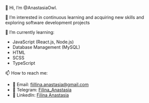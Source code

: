  👋 Hi, I’m @AnastasiaOwl.
 
 👀 I’m interested in continuous learning and acquiring new skills and exploring  software development projects
 
 🌱 I’m currently learning:
   - JavaScript (React.js, Node.js)
   - Database Management (MySQL)
   - HTML
   - SCSS
   - TypeScript

 📫 How to reach me:
  - 📧 Email: [fiillina.anastasia@gmail.com](mailto:fiillina.anastasia@gmail.com)
  - 📱 Telegram: [Filina_Anastasia](https://t.me/fillina_anastasia)
  - 🔗 LinkedIn: [Filina Anastasia](https://www.linkedin.com/in/anastasia-filina/)


